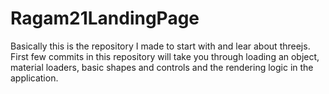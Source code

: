 # Ragam21LandingPage

Basically this is the repository I made to start with and lear about threejs. First few commits in this repository will take you through loading an object, material loaders, basic shapes and controls and the rendering logic in the application.



